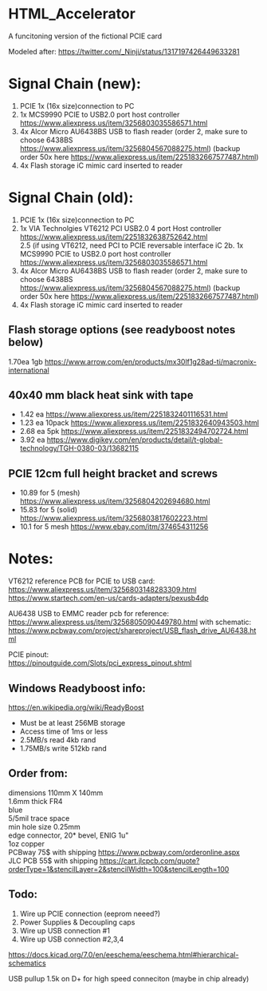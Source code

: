 # HTML_Accelerator
 A funcitoning version of the fictional PCIE card

Modeled after: https://twitter.com/_Ninji/status/1317197426449633281


# Signal Chain (new):
1. PCIE 1x (16x size)connection to PC  
2. 1x MCS9990 PCIE to USB2.0 port host controller  https://www.aliexpress.us/item/3256803035586571.html
3. 4x Alcor Micro AU6438BS USB to flash reader (order 2, make sure to choose 6438BS https://www.aliexpress.us/item/3256804567088275.html) (backup order 50x here https://www.aliexpress.us/item/2251832667577487.html)  
4. 4x Flash storage iC mimic card inserted to reader  

# Signal Chain (old):
1. PCIE 1x (16x size)connection to PC  
2. 1x VIA Technolgies VT6212 PCI USB2.0 4 port Host controller  https://www.aliexpress.us/item/2251832638752642.html  
2.5 (if using VT6212, need PCI to PCIE reversable interface iC
2b. 1x MCS9990 PCIE to USB2.0 port host controller  https://www.aliexpress.us/item/3256803035586571.html
3. 4x Alcor Micro AU6438BS USB to flash reader (order 2, make sure to choose 6438BS https://www.aliexpress.us/item/3256804567088275.html) (backup order 50x here https://www.aliexpress.us/item/2251832667577487.html)  
4. 4x Flash storage iC mimic card inserted to reader  

## Flash storage options (see readyboost notes below)
1.70ea 1gb https://www.arrow.com/en/products/mx30lf1g28ad-ti/macronix-international

## 40x40 mm black heat sink with tape
- 1.42 ea https://www.aliexpress.us/item/2251832401116531.html  
- 1.23 ea 10pack https://www.aliexpress.us/item/2251832640943503.html  
- 2.68 ea 5pk https://www.aliexpress.us/item/2251832494702724.html  
- 3.92 ea https://www.digikey.com/en/products/detail/t-global-technology/TGH-0380-03/13682115  

## PCIE 12cm full height bracket and screws
- 10.89 for 5 (mesh) https://www.aliexpress.us/item/3256804202694680.html  
- 15.83 for 5 (solid) https://www.aliexpress.us/item/3256803817602223.html  
- 10.1 for 5 mesh https://www.ebay.com/itm/374654311256  


# Notes:
VT6212 reference PCB for PCIE to USB card:  
https://www.aliexpress.us/item/3256803148283309.html
https://www.startech.com/en-us/cards-adapters/pexusb4dp

AU6438 USB to EMMC reader pcb for reference:  
https://www.aliexpress.us/item/3256805090449780.html
with schematic: https://www.pcbway.com/project/shareproject/USB_flash_drive_AU6438.html  

PCIE pinout:  
https://pinoutguide.com/Slots/pci_express_pinout.shtml

## Windows Readyboost info:
https://en.wikipedia.org/wiki/ReadyBoost  
- Must be at least 256MB  storage  
- Access time of 1ms or less  
- 2.5MB/s read 4kb rand  
- 1.75MB/s write 512kb rand  

## Order from:
dimensions 110mm X 140mm  
1.6mm thick FR4  
blue  
5/5mil trace space  
min hole size 0.25mm  
edge connector, 20* bevel, ENIG 1u"  
1oz copper  
PCBway 75$ with shipping https://www.pcbway.com/orderonline.aspx  
JLC PCB 55$ with shipping https://cart.jlcpcb.com/quote?orderType=1&stencilLayer=2&stencilWidth=100&stencilLength=100  

## Todo:
1. Wire up PCIE connection (eeprom neeed?)
2. Power Supplies & Decoupling caps
3. Wire up USB connection #1
4. Wire up USB connection #2,3,4

https://docs.kicad.org/7.0/en/eeschema/eeschema.html#hierarchical-schematics

USB pullup 1.5k on D+ for high speed conneciton (maybe in chip already)
